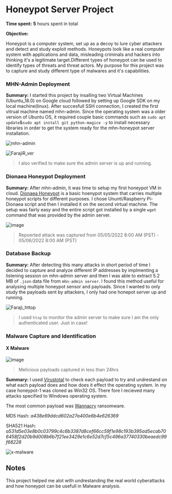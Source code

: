 # Honeypot Server Project

**Time spent:** **5** hours spent in total

**Objective:** 

Honeypot is a computer system, set up as a decoy to lure cyber attackers and detect and study exploit methods. Honeypots look like a real computer system with applications and data, misleading criminals and hackers into thinking it's a legitimate target.Different types of honeypot can be used to identify types of threats and threat actors. My purpose for this project was to capture and study different type of malwares and it's capabilities.
### MHN-Admin Deployment

**Summary:**
I started this project by insalling two Virtual Machines (Ubuntu_18.0) on Google cloud followed by setting up Google SDK on my local machine(linux). After succesfull SSH connection, I created the first vitrual machine named mhn-admin. Since the operating system was a older version of Ubuntu OS, it required couple basic commands such as ```sudo apt update```&```sudo apt install git python-magice -y``` to install necessary libraries in order to get the system ready for the mhn-honeypot server installation.

![mhn-admin](https://user-images.githubusercontent.com/96266650/167210911-dcfcf77d-65f3-4647-9eaa-90d151939fc2.gif)

![FarajiR_ver](https://user-images.githubusercontent.com/96266650/167216387-149f2273-6812-42f6-8d5e-4b33884e4d67.gif)


> I also verified to make sure the admin server is up and running.


### Dionaea Honeypot Deployment 

**Summary:**
After mhn-admin, it was time to setup my first honeypot VM in cloud. [Dionaea Honeypot](https://www.honeynet.org/) is a basic hoenypot system that carries multiple honeypot scripts for different purposes. I chose Ununti/Raspberry Pi-Dionaea script and then I installed it on the second virtual machine. The setup was fairly easy and the entire script got installed by a single ```wget``` command that was provided by the admin server. 


![image](https://user-images.githubusercontent.com/96266650/167217176-1858902e-e795-41a8-b520-83fe3c2f3192.png)
> Repoerted attack was captured from 05/05/2022 8:00 AM (PST) - 05/06/2022 8:00 AM (PST)

### Database Backup

**Summary:** After detecting this many attacks in short period of time I decided to capture and analyze different IP addresses by implmenting a listening session on mhn-admin server and then I was able to extract 5.2 MB of ```.json``` data file from ```mhn-admin server```. I found this method useful for analysing multiple honeypot sensor and payloads. Since I wanted to only study the payloads sent by attackers, I only had one honepot server up and running. 

![Faraji_httop](https://user-images.githubusercontent.com/96266650/167225545-f3f36105-7415-4a4d-96f4-5b28a393589f.gif)
> I used ```htop``` to monitor the admin server to make sure I am the only authenticated user. Just in case!


### Malware Capture and Identification

#### X Malware
![image](https://user-images.githubusercontent.com/96266650/167226029-5664fe34-0ef8-4905-9c9b-8fafcdd29729.png)
> Melicious payloads captured in less than 24hrs

**Summary:** I used [Virustotal](https://www.virustotal.com/gui/home/upload) to check each payload to try and undrestand on what each payload does and how does it effect the operating system. In my case honeypot-1 was cloned as Win32 OS. There fore I recieved many attacks specified to Windows operating system.

The most common payload was [Wannacry](https://www.cisa.gov/uscert/sites/default/files/FactSheets/NCCIC%20ICS_FactSheet_WannaCry_Ransomware_S508C.pdf) ransomware.

MD5 Hash: 
*a438e69ddcd602a27a400e6b4e626369*

SHA521 Hash: *a531d5e03e8b0c03799c4c6b3387d8cef66cc59f1e98c193b395ad5ecab706458f2d20b9d008b6b7f21ee3429e1c6e52d7cf5c496a37740330beaedc99f68228*


![x-malware](https://user-images.githubusercontent.com/96266650/167227816-f6358da3-a64a-4635-a398-f896febebb4e.gif)


## Notes

This project helped me alot with undrestanding the real world cyberattacks and how honeypot can be usefull in Malware analysis.
